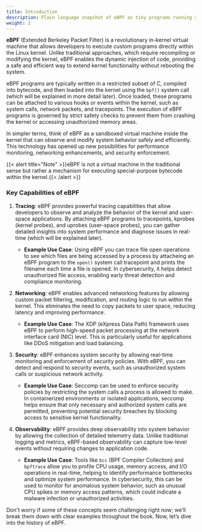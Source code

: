 ```yaml
---
title: Introduction
description: Plain language snapshot of eBPF as tiny programs running safely in the Linux kernel.
weight: 2
---
```


**eBPF** (Extended Berkeley Packet Filter) is a revolutionary in-kernel virtual machine that allows developers to execute custom programs directly within the Linux kernel. Unlike traditional approaches, which require recompiling or modifying the kernel, eBPF enables the dynamic injection of code, providing a safe and efficient way to extend kernel functionality without rebooting the system.

eBPF programs are typically written in a restricted subset of C, compiled into bytecode, and then loaded into the kernel using the `bpf()` system call (which will be explained in more detail later). Once loaded, these programs can be attached to various hooks or events within the kernel, such as system calls, network packets, and tracepoints. The execution of eBPF programs is governed by strict safety checks to prevent them from crashing the kernel or accessing unauthorized memory areas.

In simpler terms, think of eBPF as a sandboxed virtual machine inside the kernel that can observe and modify system behavior safely and efficiently. This technology has opened up new possibilities for performance monitoring, networking enhancements, and security enforcement.

{{< alert title="Note" >}}eBPF is not a virtual machine in the traditional sense but rather a mechanism for executing special-purpose bytecode within the kernel.{{< /alert >}}


### Key Capabilities of eBPF

1. **Tracing**: eBPF provides powerful tracing capabilities that allow developers to observe and analyze the behavior of the kernel and user-space applications. By attaching eBPF programs to tracepoints, kprobes (kernel probes), and uprobes (user-space probes), you can gather detailed insights into system performance and diagnose issues in real-time (which will be explained later).
    
    - **Example Use Case**: Using eBPF you can trace file open operations to see which files are being accessed by a process by attacheing an eBPF program to the `open()` system call tracepoint and prints the filename each time a file is opened. In cybersecurity, it helps detect unauthorized file access, enabling early threat detection and compliance monitoring.
    
2. **Networking**: eBPF enables advanced networking features by allowing custom packet filtering, modification, and routing logic to run within the kernel. This eliminates the need to copy packets to user space, reducing latency and improving performance.
    
    - **Example Use Case**: The XDP (eXpress Data Path) framework uses eBPF to perform high-speed packet processing at the network interface card (NIC) level. This is particularly useful for applications like DDoS mitigation and load balancing.
        
3. **Security**: eBPF enhances system security by allowing real-time monitoring and enforcement of security policies. With eBPF, you can detect and respond to security events, such as unauthorized system calls or suspicious network activity.
    
    - **Example Use Case**: Seccomp can be used to enforce security policies by restricting the system calls a process is allowed to make. In containerized environments or isolated applications, seccomp helps ensure that only necessary and authorized system calls are permitted, preventing potential security breaches by blocking access to sensitive kernel functionality.
        
4. **Observability**: eBPF provides deep observability into system behavior by allowing the collection of detailed telemetry data. Unlike traditional logging and metrics, eBPF-based observability can capture low-level events without requiring changes to application code.
    
    - **Example Use Case**: Tools like `bcc` (BPF Compiler Collection) and `bpftrace` allow you to profile CPU usage, memory access, and I/O operations in real-time, helping to identify performance bottlenecks and optimize system performance. In cybersecurity, this can be used to monitor for anomalous system behavior, such as unusual CPU spikes or memory access patterns, which could indicate a malware infection or unauthorized activities.
    

Don't worry if some of these concepts seem challenging right now; we’ll break them down with clear examples throughout the book. Now, let’s dive into the history of eBPF.
